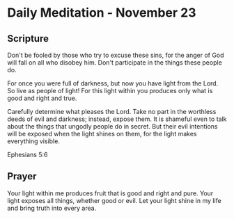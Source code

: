 # Daily Meditation - November 23

## Scripture

Don't be fooled by those who try to excuse these sins, for the anger of God will fall on all who
disobey him. Don't participate in the things these people do. 

For once you were full of darkness, but now you have light from the Lord. So live as people of
light! For this light within you produces only what is good and right and true. 

Carefully determine what pleases the Lord. Take no part in the worthless deeds of evil and darkness;
instead, expose them. It is shameful even to talk about the things that ungodly people do in
secret. But their evil intentions will be exposed when the light shines on them, for the light
makes everything visible. 

Ephesians 5:6


## Prayer

Your light within me produces fruit that is good and right and pure.  Your light exposes all things,
whether good or evil.  Let your light shine in my life and bring truth into every area.

